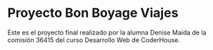 # Proyecto Bon Boyage Viajes

Este es el proyecto final realizado por la alumna Denise Maida de la comisión 36415 del curso Desarrollo Web de CoderHouse.
